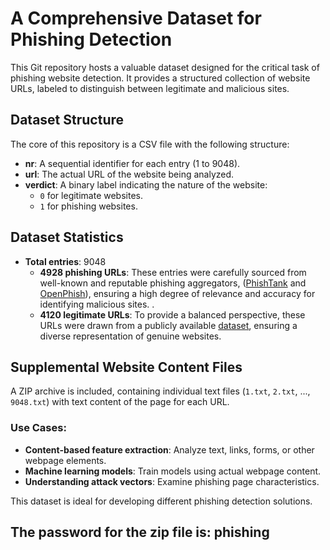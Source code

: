 # A Comprehensive Dataset for Phishing Detection  

This Git repository hosts a valuable dataset designed for the critical task of phishing website detection. It provides a structured collection of website URLs, labeled to distinguish between legitimate and malicious sites.  

## Dataset Structure  
The core of this repository is a CSV file with the following structure:  

- **nr**: A sequential identifier for each entry (1 to 9048).  
- **url**: The actual URL of the website being analyzed.  
- **verdict**: A binary label indicating the nature of the website:  
  - `0` for legitimate websites.  
  - `1` for phishing websites.  

## Dataset Statistics  
- **Total entries**: 9048  
  - **4928 phishing URLs**: These entries were carefully sourced from well-known and reputable phishing aggregators, ([PhishTank](https://www.phishtank.com/) and [OpenPhish](https://www.openphish.com/)), ensuring a high degree of relevance and accuracy for identifying malicious sites. .  
  - **4120 legitimate URLs**: To provide a balanced perspective, these URLs were drawn from a publicly available [dataset](https://data.mendeley.com/datasets/c2gw7fy2j4/3), ensuring a diverse representation of genuine websites.  

## Supplemental Website Content Files  
A ZIP archive is included, containing individual text files (`1.txt`, `2.txt`, ..., `9048.txt`) with text content of the page for each URL.  

### Use Cases:  
- **Content-based feature extraction**: Analyze text, links, forms, or other webpage elements.  
- **Machine learning models**: Train models using actual webpage content.  
- **Understanding attack vectors**: Examine phishing page characteristics.  

This dataset is ideal for developing different phishing detection solutions.
## The password for the zip file is: phishing
